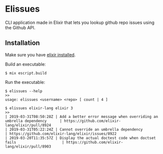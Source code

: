 # Elissues
CLI application made in Elixir that lets you lookup github repo issues using the Github API.

## Installation
Make sure you have [elixir installed](https://elixir-lang.org/install.html).

Build an executable:
```
$ mix escript.build
```

Run the executable:
```
$ elissues --help
>>
usage: elissues <username> <repo> [ count | 4 ]
```

```
$ elissues elixir-lang elixir 3
>>
| 2019-03-31T08:50:28Z | Add a better error message when overriding an umbrella dependency      | https://github.com/elixir-lang/elixir/pull/8924
| 2019-03-31T05:22:24Z | Cannot override an umbrella dependency                                 | https://github.com/elixir-lang/elixir/issues/8922
| 2019-03-20T11:35:57Z | Display the actual doctest code when doctset fails                     | https://github.com/elixir-lang/elixir/pull/8903
```
